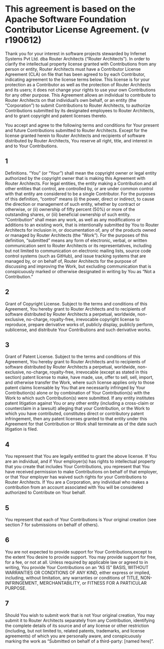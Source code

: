 # This agreement is based on the Apache Software Foundation Contributor License Agreement. (v r190612)

Thank you for your interest in software projects stewarded by Infernet Systems Pvt Ltd. dba Router Architects (“Router Architects”). In order to clarify the intellectual property license granted with Contributions from any person or entity, Router Architects must have a Contributor License Agreement (CLA) on file that has been agreed to by each Contributor, indicating agreement to the license terms below. This license is for your protection as a Contributor as well as the protection of Router Architects and its users; it does not change your rights to use your own Contributions for any other purpose. This Agreement allows an individual to contribute to Router Architects on that individual’s own behalf, or an entity (the “Corporation”) to submit Contributions to Router Architects, to authorize Contributions submitted by its designated employees to Router Architects, and to grant copyright and patent licenses thereto.

You accept and agree to the following terms and conditions for Your present and future Contributions submitted to Router Architects. Except for the license granted herein to Router Architects and recipients of software distributed by Router Architects, You reserve all right, title, and interest in and to Your Contributions.

## 1
Definitions. “You” (or “Your”) shall mean the copyright owner or legal entity authorized by the copyright owner that is making this Agreement with Router Architects. For legal entities, the entity making a Contribution and all other entities that control, are controlled by, or are under common control with that entity are considered to be a single Contributor. For the purposes of this definition, “control” means (i) the power, direct or indirect, to cause the direction or management of such entity, whether by contract or otherwise, or (ii) ownership of fifty percent (50%) or more of the outstanding shares, or (iii) beneficial ownership of such entity. “Contribution” shall mean any work, as well as any modifications or additions to an existing work, that is intentionally submitted by You to Router Architects for inclusion in, or documentation of, any of the products owned or managed by Router Architects (the “Work”). For the purposes of this definition, “submitted” means any form of electronic, verbal, or written communication sent to Router Architects or its representatives, including but not limited to communication on electronic mailing lists, source code control systems (such as GitHub), and issue tracking systems that are managed by, or on behalf of, Router Architects for the purpose of discussing and improving the Work, but excluding communication that is conspicuously marked or otherwise designated in writing by You as “Not a Contribution.”
## 2
Grant of Copyright License. Subject to the terms and conditions of this Agreement, You hereby grant to Router Architects and to recipients of software distributed by Router Architects a perpetual, worldwide, non-exclusive, no-charge, royalty-free, irrevocable copyright license to reproduce, prepare derivative works of, publicly display, publicly perform, sublicense, and distribute Your Contributions and such derivative works.
## 3
Grant of Patent License. Subject to the terms and conditions of this Agreement, You hereby grant to Router Architects and to recipients of software distributed by Router Architects a perpetual, worldwide, non-exclusive, no-charge, royalty-free, irrevocable (except as stated in this section) patent license to make, have made, use, offer to sell, sell, import, and otherwise transfer the Work, where such license applies only to those patent claims licensable by You that are necessarily infringed by Your Contribution(s) alone or by combination of Your Contribution(s) with the Work to which such Contribution(s) were submitted. If any entity institutes patent litigation against You or any other entity (including a cross-claim or counterclaim in a lawsuit) alleging that your Contribution, or the Work to which you have contributed, constitutes direct or contributory patent infringement, then any patent licenses granted to that entity under this Agreement for that Contribution or Work shall terminate as of the date such litigation is filed.
## 4
You represent that You are legally entitled to grant the above license. If You are an individual, and if Your employer(s) has rights to intellectual property that you create that includes Your Contributions, you represent that You have received permission to make Contributions on behalf of that employer, or that Your employer has waived such rights for your Contributions to Router Architects. If You are a Corporation, any individual who makes a contribution from an account associated with You will be considered authorized to Contribute on Your behalf.
## 5
You represent that each of Your Contributions is Your original creation (see section 7 for submissions on behalf of others).
## 6
You are not expected to provide support for Your Contributions,except to the extent You desire to provide support. You may provide support for free, for a fee, or not at all. Unless required by applicable law or agreed to in writing, You provide Your Contributions on an “AS IS” BASIS, WITHOUT WARRANTIES OR CONDITIONS OF ANY KIND, either express or implied, including, without limitation, any warranties or conditions of TITLE, NON-INFRINGEMENT, MERCHANTABILITY, or FITNESS FOR A PARTICULAR PURPOSE.
## 7
Should You wish to submit work that is not Your original creation, You may submit it to Router Architects separately from any Contribution, identifying the complete details of its source and of any license or other restriction (including, but not limited to, related patents, trademarks, and license agreements) of which you are personally aware, and conspicuously marking the work as “Submitted on behalf of a third-party: [named here]”.

